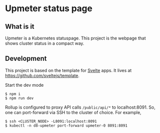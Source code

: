 # Upmeter status page

## What is it

Upmeter is a Kubernetes statuspage. This project is the webpage that shows cluster status in a compact way.

## Development

This project is based on the template for [Svelte](https://svelte.dev) apps. It lives
at https://github.com/sveltejs/template.

Start the dev mode

```shell
$ npm i
$ npm run dev
```

Rollup is configured to proxy API calls `/public/api/*` to localhost:8091. So, one can port-forward via SSH to the
cluster of choice. For example,

```shell
$ ssh <CLUSTER_NODE> -L8091:localhost:8091
$ kubectl -n d8-upmeter port-forward upmeter-0 8091:8091
```
